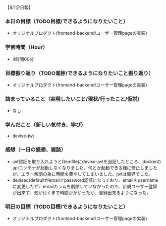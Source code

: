 【8/1＠日報】
### 本日の目標（TODO目標/できるようになりたいこと）
- オリジナルプロダクト(frontend-backend/ユーザー管理pageの実装)
### 学習時間（Hour）
- 4時間00分
### 目標振り返り（TODO進捗/できるようになりたいこと振り返り）
- オリジナルプロダクト(frontend-backend/ユーザー管理pageの実装)
### 詰まっていること（実現したいこと/現状/行ったこと/仮説）
- なし
### 学んだこと（新しい気付き、学び）
- devise-jwt
### 感想（一日の感想、雑談）
- jwt認証を取り入れようとGemfileにdevise-jwtを追記したところ、dockerのapiコンテナが起動しなくなりました。何とか起動できる様に修正しましたが、エラー解消の為に時間を費やしてしまいました。jwtは魔界でした。
- deviseのdefaultがemailとpassword認証になっており、emailをusernameに変更したが、emailカラムを削除していなかったので、新規ユーザー登録が出来ず、気が付くまで時間がかかったが、登録出来るようになった。
### 明日の目標（TODO目標/できるようになりたいこと）
- オリジナルプロダクト(frontend-backend/ユーザー管理pageの実装)
